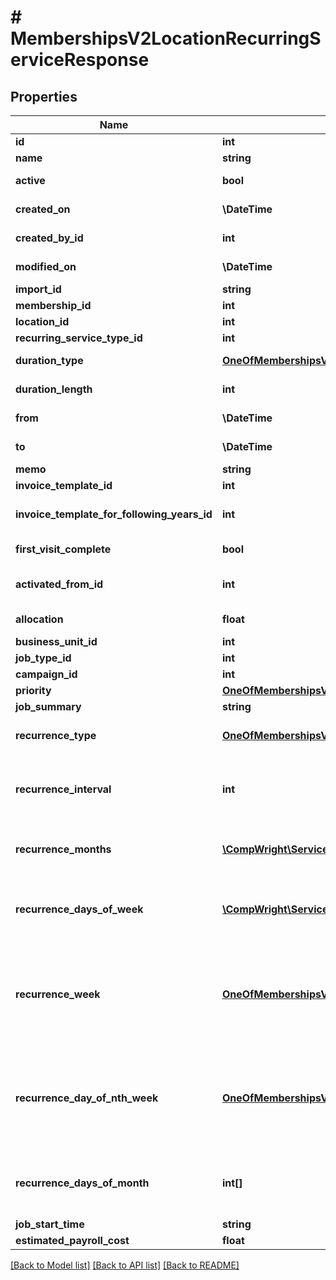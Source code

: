# # MembershipsV2LocationRecurringServiceResponse

## Properties

Name | Type | Description | Notes
------------ | ------------- | ------------- | -------------
**id** | **int** | Recurring service ID |
**name** | **string** | Recurring service name |
**active** | **bool** | Whether recurring service is active |
**created_on** | **\DateTime** | When recurring service was created |
**created_by_id** | **int** | ID of the user that created this recurring service | [optional]
**modified_on** | **\DateTime** | When recurring service was modified |
**import_id** | **string** | Internal import ID label | [optional]
**membership_id** | **int** | Customer membership ID | [optional]
**location_id** | **int** | Location ID |
**recurring_service_type_id** | **int** | Recurring Service Type ID |
**duration_type** | [**OneOfMembershipsV2ServiceRecurrenceDuration**](OneOfMembershipsV2ServiceRecurrenceDuration.md) | The recurrence duration type |
**duration_length** | **int** | The duration length for the given duration type |
**from** | **\DateTime** | Beginning date of recurring service | [optional]
**to** | **\DateTime** | End date of recurring service | [optional]
**memo** | **string** | Memo | [optional]
**invoice_template_id** | **int** | Invoice template ID | [optional]
**invoice_template_for_following_years_id** | **int** | Invoice template ID for the 2nd year and following (for ongoing memberships) | [optional]
**first_visit_complete** | **bool** | Whether first visit is complete |
**activated_from_id** | **int** | ID of the invoice item that is the sale task of this membership | [optional]
**allocation** | **float** | Recurring service allocation |
**business_unit_id** | **int** | Business unit ID | [optional]
**job_type_id** | **int** | Job type ID | [optional]
**campaign_id** | **int** | Campaign ID | [optional]
**priority** | [**OneOfMembershipsV2Priority**](OneOfMembershipsV2Priority.md) | Recurring service priority |
**job_summary** | **string** | Job summary | [optional]
**recurrence_type** | [**OneOfMembershipsV2ServiceRecurrenceType**](OneOfMembershipsV2ServiceRecurrenceType.md) | The recurrence type (e.g. Daily, Weekly, Monthly, etc.) |
**recurrence_interval** | **int** | The recurrence interval for the given recurrence type. Can be 0 when RecurrenceType is Seasonal. |
**recurrence_months** | [**\CompWright\ServiceTitan\Model\MembershipsV2Month[]**](MembershipsV2Month.md) | A list of months when the recurring service occurs, if it is a seasonal recurrence type |
**recurrence_days_of_week** | [**\CompWright\ServiceTitan\Model\MembershipsV2WeekDay[]**](MembershipsV2WeekDay.md) | A list specifying which days of the week this recurring service recurs when RecurrenceType is Weekly |
**recurrence_week** | [**OneOfMembershipsV2WeekOfMonth**](OneOfMembershipsV2WeekOfMonth.md) | Enum value corresponding to which week of the month this recurring service recurs when RecurrenceType is NthWeekdayOfMonth. Used with RecurrenceDayOfNthWeek. |
**recurrence_day_of_nth_week** | [**OneOfMembershipsV2WeekDay**](OneOfMembershipsV2WeekDay.md) | Enum value corresponding to which day of the week this recurring service recurs when RecurrenceType is NthWeekdayOfMonth. Used with RecurrenceWeek. | [optional]
**recurrence_days_of_month** | **int[]** | A list of days of the month on which this recurring service recurs when RecurrenceType is Monthly. |
**job_start_time** | **string** | Job start time | [optional]
**estimated_payroll_cost** | **float** | Estimated payroll cost | [optional]

[[Back to Model list]](../../README.md#models) [[Back to API list]](../../README.md#endpoints) [[Back to README]](../../README.md)
